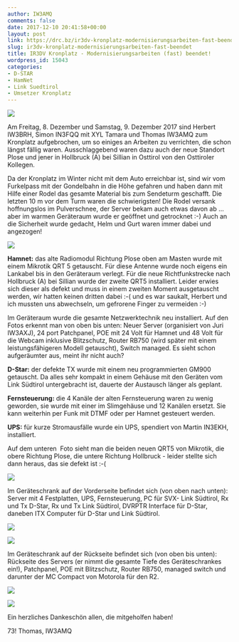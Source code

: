 ```yaml
---
author: IW3AMQ
comments: false
date: 2017-12-10 20:41:58+00:00
layout: post
link: https://drc.bz/ir3dv-kronplatz-modernisierungsarbeiten-fast-beendet/
slug: ir3dv-kronplatz-modernisierungsarbeiten-fast-beendet
title: IR3DV Kronplatz - Modernisierungsarbeiten (fast) beendet!
wordpress_id: 15043
categories:
- D-STAR
- HamNet
- Link Suedtirol
- Umsetzer Kronplatz
---
```


![](https://drc.bz/wp-content/uploads/2017/12/RAS_Kronplatz-229x300.jpg)

Am Freitag, 8. Dezember und Samstag, 9. Dezember 2017 sind Herbert IW3BRH, Simon IN3FQQ mit XYL Tamara und Thomas IW3AMQ zum Kronplatz aufgebrochen, um so einiges an Arbeiten zu verrichten, die schon längst fällig waren. Ausschlaggebend waren dazu auch der neue Standort Plose und jener in Hollbruck (A) bei Sillian in Osttirol von den Osttiroler Kollegen.

Da der Kronplatz im Winter nicht mit dem Auto erreichbar ist, sind wir vom Furkelpass mit der Gondelbahn in die Höhe gefahren und haben dann mit Hilfe einer Rodel das gesamte Material bis zum Sendeturm geschafft. Die letzten 10 m vor dem Turm waren die schwierigsten! Die Rodel versank hoffnungslos im Pulverschnee, der Server bekam auch etwas davon ab ... aber im warmen Geräteraum wurde er geöffnet und getrocknet :-) Auch an die Sicherheit wurde gedacht, Helm und Gurt waren immer dabei und angezogen!

![](https://drc.bz/wp-content/uploads/2017/12/20171208_100306-300x169.jpg)

**Hamnet:** das alte Radiomodul Richtung Plose oben am Masten wurde mit einem Mikrotik QRT 5 getauscht. Für diese Antenne wurde noch eigens ein Lankabel bis in den Geräteraum verlegt. Für die neue Richtfunkstrecke nach Hollbruck (A) bei Sillian wurde der zweite QRT5 installiert. Leider erwies sich dieser als defekt und muss in einem zweiten Moment ausgetauscht werden, wir hatten keinen dritten dabei :-( und es war saukalt, Herbert und ich mussten uns abwechseln, um gefrorene Finger zu vermeiden :-)

Im Geräteraum wurde die gesamte Netzwerktechnik neu installiert. Auf den Fotos erkennt man von oben bis unten: Neuer Server (organisiert von Juri IW3AXJ), 24 port Patchpanel, POE mit 24 Volt für Hamnet und 48 Volt für die Webcam inklusive Blitzschutz, Router RB750 (wird später mit einem leistungsfähigeren Modell getauscht), Switch managed. Es sieht schon aufgeräumter aus, meint ihr nicht auch?

**D-Star:** der defekte TX wurde mit einem neu programmierten GM900 getauscht. Da alles sehr kompakt in einem Gehäuse mit den Geräten vom Link Südtirol untergebracht ist, dauerte der Austausch länger als geplant.

**Fernsteuerung:** die 4 Kanäle der alten Fernsteuerung waren zu wenig geworden, sie wurde mit einer im Slimgehäuse und 12 Kanälen ersetzt. Sie kann weiterhin per Funk mit DTMF oder per Hamnet gesteuert werden.

**UPS:** für kurze Stromausfälle wurde ein UPS, spendiert von Martin IN3EKH, installiert.

Auf dem unteren  Foto sieht man die beiden neuen QRT5 von Mikrotik, die obere Richtung Plose, die untere Richtung Hollbruck - leider stellte sich dann heraus, das sie defekt ist :-(

![](https://drc.bz/wp-content/uploads/2017/12/20171208_125819-1-300x169.jpg)

Im Geräteschrank auf der Vorderseite befindet sich (von oben nach unten): Server mit 4 Festplatten, UPS, Fernsteuerung, PC für SVX- Link Südtirol, Rx und Tx D-Star, Rx und Tx Link Südtirol, DVRPTR Interface für D-Star, daneben ITX Computer für D-Star und Link Südtirol.

![](https://drc.bz/wp-content/uploads/2017/12/20171209_143742-1024x576-300x169.jpg)

![](https://drc.bz/wp-content/uploads/2017/12/20171209_143802-300x169.jpg)

Im Geräteschrank auf der Rückseite befindet sich (von oben bis unten): Rückseite des Servers (er nimmt die gesamte Tiefe des Geräteschrankes ein!), Patchpanel, POE mit Blitzschutz, Router RB750, managed switch und darunter der MC Compact von Motorola für den R2.

![](https://drc.bz/wp-content/uploads/2017/12/20171209_143953-300x169.jpg)

![](https://drc.bz/wp-content/uploads/2017/12/20171209_144005-300x169.jpg)

Ein herzliches Dankeschön allen, die mitgeholfen haben!

73! Thomas, IW3AMQ
